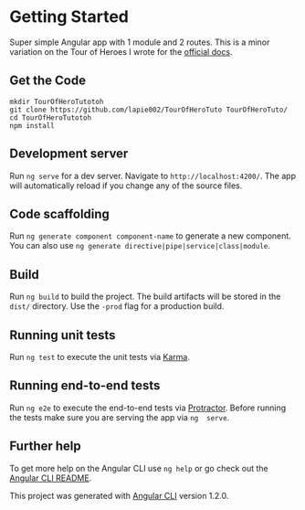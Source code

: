 # Getting Started

Super simple Angular app with 1 module and 2 routes. This is a minor 
variation on the Tour of Heroes I wrote for the [official 
docs](https://angular.io/tutorial).

## Get the Code
```
mkdir TourOfHeroTutotoh
git clone https://github.com/lapie002/TourOfHeroTuto TourOfHeroTuto/
cd TourOfHeroTutotoh
npm install
```

## Development server

Run `ng serve` for a dev server. Navigate to `http://localhost:4200/`. 
The app will automatically reload if you change any of the source files.

## Code scaffolding

Run `ng generate component component-name` to generate a new component. 
You can also use `ng generate directive|pipe|service|class|module`.

## Build

Run `ng build` to build the project. The build artifacts will be stored 
in the `dist/` directory. Use the `-prod` flag for a production build.

## Running unit tests

Run `ng test` to execute the unit tests via 
[Karma](https://karma-runner.github.io).

## Running end-to-end tests

Run `ng e2e` to execute the end-to-end tests via 
[Protractor](http://www.protractortest.org/).
Before running the tests make sure you are serving the app via `ng 
serve`.

## Further help

To get more help on the Angular CLI use `ng help` or go check out the 
[Angular CLI 
README](https://github.com/angular/angular-cli/blob/master/README.md).

This project was generated with [Angular 
CLI](https://github.com/angular/angular-cli) version 1.2.0.
